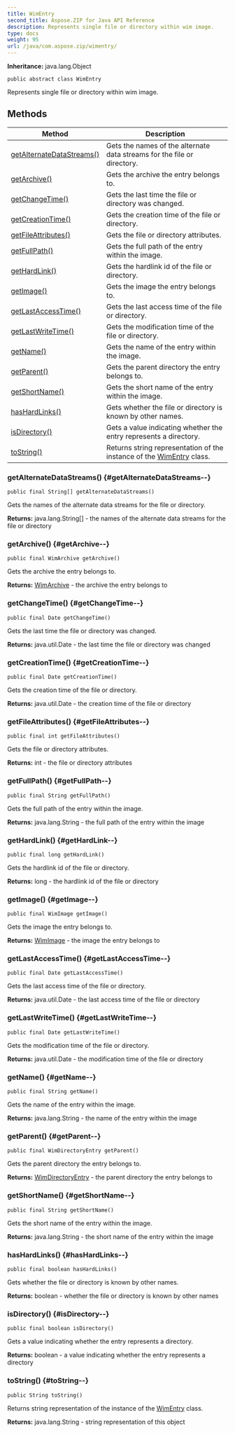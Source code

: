 ```yaml
---
title: WimEntry
second_title: Aspose.ZIP for Java API Reference
description: Represents single file or directory within wim image.
type: docs
weight: 95
url: /java/com.aspose.zip/wimentry/
---
```


**Inheritance:**
java.lang.Object
```
public abstract class WimEntry
```

Represents single file or directory within wim image.
## Methods

| Method | Description |
| --- | --- |
| [getAlternateDataStreams()](#getAlternateDataStreams--) | Gets the names of the alternate data streams for the file or directory. |
| [getArchive()](#getArchive--) | Gets the archive the entry belongs to. |
| [getChangeTime()](#getChangeTime--) | Gets the last time the file or directory was changed. |
| [getCreationTime()](#getCreationTime--) | Gets the creation time of the file or directory. |
| [getFileAttributes()](#getFileAttributes--) | Gets the file or directory attributes. |
| [getFullPath()](#getFullPath--) | Gets the full path of the entry within the image. |
| [getHardLink()](#getHardLink--) | Gets the hardlink id of the file or directory. |
| [getImage()](#getImage--) | Gets the image the entry belongs to. |
| [getLastAccessTime()](#getLastAccessTime--) | Gets the last access time of the file or directory. |
| [getLastWriteTime()](#getLastWriteTime--) | Gets the modification time of the file or directory. |
| [getName()](#getName--) | Gets the name of the entry within the image. |
| [getParent()](#getParent--) | Gets the parent directory the entry belongs to. |
| [getShortName()](#getShortName--) | Gets the short name of the entry within the image. |
| [hasHardLinks()](#hasHardLinks--) | Gets whether the file or directory is known by other names. |
| [isDirectory()](#isDirectory--) | Gets a value indicating whether the entry represents a directory. |
| [toString()](#toString--) | Returns string representation of the instance of the [WimEntry](../../com.aspose.zip/wimentry) class. |
### getAlternateDataStreams() {#getAlternateDataStreams--}
```
public final String[] getAlternateDataStreams()
```


Gets the names of the alternate data streams for the file or directory.

**Returns:**
java.lang.String[] - the names of the alternate data streams for the file or directory
### getArchive() {#getArchive--}
```
public final WimArchive getArchive()
```


Gets the archive the entry belongs to.

**Returns:**
[WimArchive](../../com.aspose.zip/wimarchive) - the archive the entry belongs to
### getChangeTime() {#getChangeTime--}
```
public final Date getChangeTime()
```


Gets the last time the file or directory was changed.

**Returns:**
java.util.Date - the last time the file or directory was changed
### getCreationTime() {#getCreationTime--}
```
public final Date getCreationTime()
```


Gets the creation time of the file or directory.

**Returns:**
java.util.Date - the creation time of the file or directory
### getFileAttributes() {#getFileAttributes--}
```
public final int getFileAttributes()
```


Gets the file or directory attributes.

**Returns:**
int - the file or directory attributes
### getFullPath() {#getFullPath--}
```
public final String getFullPath()
```


Gets the full path of the entry within the image.

**Returns:**
java.lang.String - the full path of the entry within the image
### getHardLink() {#getHardLink--}
```
public final long getHardLink()
```


Gets the hardlink id of the file or directory.

**Returns:**
long - the hardlink id of the file or directory
### getImage() {#getImage--}
```
public final WimImage getImage()
```


Gets the image the entry belongs to.

**Returns:**
[WimImage](../../com.aspose.zip/wimimage) - the image the entry belongs to
### getLastAccessTime() {#getLastAccessTime--}
```
public final Date getLastAccessTime()
```


Gets the last access time of the file or directory.

**Returns:**
java.util.Date - the last access time of the file or directory
### getLastWriteTime() {#getLastWriteTime--}
```
public final Date getLastWriteTime()
```


Gets the modification time of the file or directory.

**Returns:**
java.util.Date - the modification time of the file or directory
### getName() {#getName--}
```
public final String getName()
```


Gets the name of the entry within the image.

**Returns:**
java.lang.String - the name of the entry within the image
### getParent() {#getParent--}
```
public final WimDirectoryEntry getParent()
```


Gets the parent directory the entry belongs to.

**Returns:**
[WimDirectoryEntry](../../com.aspose.zip/wimdirectoryentry) - the parent directory the entry belongs to
### getShortName() {#getShortName--}
```
public final String getShortName()
```


Gets the short name of the entry within the image.

**Returns:**
java.lang.String - the short name of the entry within the image
### hasHardLinks() {#hasHardLinks--}
```
public final boolean hasHardLinks()
```


Gets whether the file or directory is known by other names.

**Returns:**
boolean - whether the file or directory is known by other names
### isDirectory() {#isDirectory--}
```
public final boolean isDirectory()
```


Gets a value indicating whether the entry represents a directory.

**Returns:**
boolean - a value indicating whether the entry represents a directory
### toString() {#toString--}
```
public String toString()
```


Returns string representation of the instance of the [WimEntry](../../com.aspose.zip/wimentry) class.

**Returns:**
java.lang.String - string representation of this object

